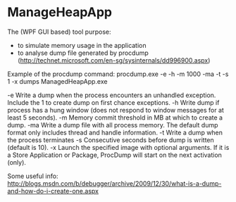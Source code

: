 ManageHeapApp
=============

The (WPF GUI based) tool purpose:
- to simulate memory usage in the application
- to analyse dump file generated by procdump (http://technet.microsoft.com/en-sg/sysinternals/dd996900.aspx)

Example of the procdump command:
procdump.exe -e -h -m 1000 -ma -t -s 1 -x dumps ManagedHeapApp.exe

-e	Write a dump when the process encounters an unhandled exception. Include the 1 to create dump on first chance exceptions.
-h	Write dump if process has a hung window (does not respond to window messages for at least 5 seconds).
-m	Memory commit threshold in MB at which to create a dump.
-ma	Write a dump file with all process memory. The default dump format only includes thread and handle information.
-t	Write a dump when the process terminates
-s	Consecutive seconds before dump is written (default is 10).
-x	Launch the specified image with optional arguments. If it is a Store Application or Package, ProcDump will start on the next activation (only).

Some useful info:
http://blogs.msdn.com/b/debugger/archive/2009/12/30/what-is-a-dump-and-how-do-i-create-one.aspx

